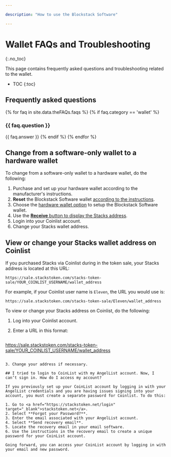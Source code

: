 ```yaml
---

description: "How to use the Blockstack Software"

---
```

# Wallet FAQs and Troubleshooting
{:.no_toc}

This page contains frequently asked questions and troubleshooting related to the wallet.

* TOC
{:toc}


## Frequently asked questions

{% for faq in site.data.theFAQs.faqs %}
   {% if faq.category == 'wallet' %}
### {{ faq.question }}
{{ faq.answer }}
  {% endif %}
{% endfor %}

## Change from a software-only wallet to a hardware wallet

To change from a software-only wallet to a hardware wallet, do the following:

1. Purchase and set up your hardware wallet according to the manufacturer's instructions.
2. **Reset** the Blockstack Software wallet <a href="wallet-use.html#reset-the-wallet" target="_blank">according to the instructions</a>.
3. Choose the <a href="wallet-use.html#use-with-a-hardware-wallet" target="_blank">hardware wallet option<a> to setup the Blockstack Software wallet.
4. Use the <a href="wallet-use.html#receive-stacks" target="_blank">**Receive** button to display the Stacks address</a>.
5. Login into your Coinlist account.
6. Change your Stacks wallet address.


## View or change your Stacks wallet address on Coinlist

If you purchased Stacks via Coinlist during in the token sale, your Stacks address is located at this URL:

```
https://sale.stackstoken.com/stacks-token-sale/YOUR_COINLIST_USERNAME/wallet_address 
```

For example, if your Coinlist user name is `Eleven`, the URL you would use is:

```
https://sale.stackstoken.com/stacks-token-sale/Eleven/wallet_address 
```

To view or change your Stacks address on Coinlist, do the following:

1. Log into your Coinlist account.
2. Enter a URL in this format:
  
   ```
  https://sale.stackstoken.com/stacks-token-sale/YOUR_COINLIST_USERNAME/wallet_address 
  ```

3. Change your address if necessary.

## I tried to login to CoinList with my AngelList account. Now, I can’t sign in. How do I access my account?

If you previously set up your CoinList account by logging in with your AngelList credentials and you are having issues signing into your account, you must create a separate password for Coinlist. To do this:

1. Go to <a href="https://stackstoken.net/login" target="_blank">stackstoken.net</a>.
2. Select **Forgot your Password?**.
3. Enter the email associated with your AngelList account.
4. Select **Send recovery email**.
5. Locate the recovery email in your email software.
6. Use the instructions in the recovery email to create a unique password for your CoinList account.

Going forward, you can access your CoinList account by logging in with your email and new password.
